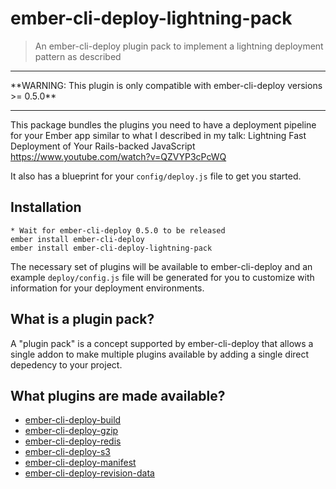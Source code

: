 # ember-cli-deploy-lightning-pack

> An ember-cli-deploy plugin pack to implement a lightning deployment pattern as described

<hr/>
**WARNING: This plugin is only compatible with ember-cli-deploy versions >= 0.5.0**
<hr/>

This package bundles the plugins you need to have a deployment pipeline for your Ember app similar to what I described in my talk: Lightning Fast Deployment of Your Rails-backed JavaScript https://www.youtube.com/watch?v=QZVYP3cPcWQ

It also has a blueprint for your `config/deploy.js` file to get you started.

## Installation

```
* Wait for ember-cli-deploy 0.5.0 to be released
ember install ember-cli-deploy
ember install ember-cli-deploy-lightning-pack
```

The necessary set of plugins will be available to ember-cli-deploy and an example `deploy/config.js` file will be generated for you to customize with information for your deployment environments.

## What is a plugin pack?

A "plugin pack" is a concept supported by ember-cli-deploy that allows a single addon to make multiple plugins available by adding a single direct depedency to your project.

## What plugins are made available?

* [ember-cli-deploy-build](https://github.com/zapnito/ember-cli-deploy-build)
* [ember-cli-deploy-gzip](https://github.com/lukemelia/ember-cli-deploy-gzip)
* [ember-cli-deploy-redis](https://github.com/zapnito/ember-cli-deploy-redis)
* [ember-cli-deploy-s3](https://github.com/zapnito/ember-cli-deploy-s3)
* [ember-cli-deploy-manifest](https://github.com/lukemelia/ember-cli-deploy-manifest)
* [ember-cli-deploy-revision-data](https://github.com/zapnito/ember-cli-deploy-revision-data)
